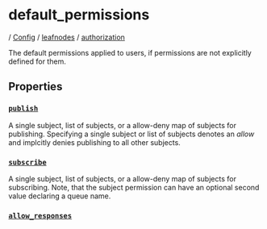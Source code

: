 # default_permissions

/ [Config](../../../index.md) / [leafnodes](../../index.md) / [authorization](../index.md) 

The default permissions applied to users, if permissions are
not explicitly defined for them.

## Properties

### [`publish`](publish/index.md)

A single subject, list of subjects, or a allow-deny map of
subjects for publishing. Specifying a single subject or list
of subjects denotes an *allow* and implcitly denies publishing
to all other subjects.

### [`subscribe`](subscribe/index.md)

A single subject, list of subjects, or a allow-deny map of
subjects for subscribing. Note, that the subject permission can
have an optional second value declaring a queue name.

### [`allow_responses`](allow_responses/index.md)



